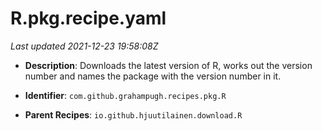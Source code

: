 # R.pkg.recipe.yaml

_Last updated 2021-12-23 19:58:08Z_

- **Description**: Downloads the latest version of R, works out the version number and names the package with the version number in it.

- **Identifier**: `com.github.grahampugh.recipes.pkg.R`

- **Parent Recipes**: `io.github.hjuutilainen.download.R`